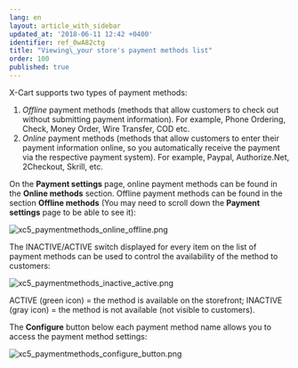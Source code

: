 ```yaml
---
lang: en
layout: article_with_sidebar
updated_at: '2018-06-11 12:42 +0400'
identifier: ref_0wA82ctg
title: "Viewing\_your store's payment methods list"
order: 100
published: true
---
```

X-Cart supports two types of payment methods:

1.  _Offline_ payment methods (methods that allow customers to check out without submitting payment information). For example, Phone Ordering, Check, Money Order, Wire Transfer, COD etc.
2.  _Online_ payment methods (methods that allow customers to enter their payment information online, so you automatically receive the payment via the respective payment system). For example, Paypal, Authorize.Net, 2Checkout, Skrill, etc.

On the **Payment settings** page, online payment methods can be found in the **Online methods** section. Offline payment methods can be found in the section **Offline methods** (You may need to scroll down the **Payment settings** page to be able to see it):

![xc5_paymentmethods_online_offline.png]({{site.baseurl}}/attachments/ref_Jq6Bsdrt/xc5_paymentmethods_online_offline.png)

The INACTIVE/ACTIVE switch displayed for every item on the list of payment methods can be used to control the availability of the method to customers:

![xc5_paymentmethods_inactive_active.png]({{site.baseurl}}/attachments/ref_Jq6Bsdrt/xc5_paymentmethods_inactive_active.png)

ACTIVE (green icon) = the method is available on the storefront;
INACTIVE (gray icon) = the method is not available (not visible to customers).

The **Configure** button below each payment method name allows you to access the payment method settings:

![xc5_paymentmethods_configure_button.png]({{site.baseurl}}/attachments/ref_Jq6Bsdrt/xc5_paymentmethods_configure_button.png)
